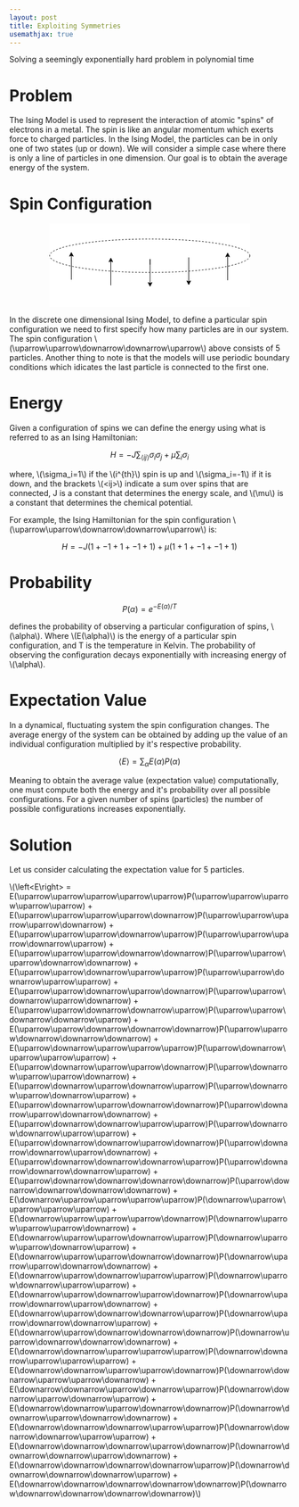 ```yaml
---
layout: post
title: Exploiting Symmetries
usemathjax: true
---
```


Solving a seemingly exponentially hard problem in polynomial time 

<h1 class = "display-6">Problem</h1>

The Ising Model is used to represent the interaction of atomic "spins" of electrons in a metal. The spin is like an angular momentum which exerts force to charged particles. In the Ising Model, the particles can be in only one of two states (up or down). We will consider a simple case where there is only a line of particles in one dimension.
Our goal is to obtain the average energy of the system.

<h1 class = "display-6">Spin Configuration</h1>

<svg xmlns="http://www.w3.org/2000/svg" xmlns:xlink="http://www.w3.org/1999/xlink" version="1.1" width="361px" height="150px" viewBox="-0.5 -0.5 361 95" style="background-color: rgb(255, 255, 255); display: block; margin: auto;"><defs/><g><ellipse cx="180" cy="30" rx="180" ry="30" fill="rgb(255, 255, 255)" stroke="rgb(0, 0, 0)" stroke-dasharray="3 3" pointer-events="all"/><path d="M 39 73 L 39 29.37" fill="none" stroke="rgb(0, 0, 0)" stroke-miterlimit="10" pointer-events="stroke"/><path d="M 39 24.12 L 42.5 31.12 L 39 29.37 L 35.5 31.12 Z" fill="rgb(0, 0, 0)" stroke="rgb(0, 0, 0)" stroke-miterlimit="10" pointer-events="all"/><path d="M 110 83 L 110 39.37" fill="none" stroke="rgb(0, 0, 0)" stroke-miterlimit="10" pointer-events="stroke"/><path d="M 110 34.12 L 113.5 41.12 L 110 39.37 L 106.5 41.12 Z" fill="rgb(0, 0, 0)" stroke="rgb(0, 0, 0)" stroke-miterlimit="10" pointer-events="all"/><path d="M 180.5 46 L 180.5 36 L 180.5 79.63" fill="none" stroke="rgb(0, 0, 0)" stroke-miterlimit="10" pointer-events="stroke"/><path d="M 180.5 84.88 L 177 77.88 L 180.5 79.63 L 184 77.88 Z" fill="rgb(0, 0, 0)" stroke="rgb(0, 0, 0)" stroke-miterlimit="10" pointer-events="all"/><path d="M 250 43 L 250 33 L 250 76.63" fill="none" stroke="rgb(0, 0, 0)" stroke-miterlimit="10" pointer-events="stroke"/><path d="M 250 81.88 L 246.5 74.88 L 250 76.63 L 253.5 74.88 Z" fill="rgb(0, 0, 0)" stroke="rgb(0, 0, 0)" stroke-miterlimit="10" pointer-events="all"/><path d="M 320 74 L 320 30.37" fill="none" stroke="rgb(0, 0, 0)" stroke-miterlimit="10" pointer-events="stroke"/><path d="M 320 25.12 L 323.5 32.12 L 320 30.37 L 316.5 32.12 Z" fill="rgb(0, 0, 0)" stroke="rgb(0, 0, 0)" stroke-miterlimit="10" pointer-events="all"/></g></svg>

In the discrete one dimensional Ising Model, to define a particular spin configuration we need to first specify how many particles are in our system. The spin configuration \\(\uparrow\uparrow\downarrow\downarrow\uparrow\\) above consists of 5 particles. Another thing to note is that the models will use periodic boundary conditions which idicates the last particle is connected to the first one.

<h1 class = "display-6">Energy</h1>

Given a configuration of spins we can define the energy using what is referred to as an Ising Hamiltonian:

$$H = -J\sum_{\left<ij\right>} \sigma_i\sigma_j + \mu\sum_i\sigma_i$$


where, \\(\sigma_i=1\\) if the \\(i^{th}\\) spin is up and \\(\sigma_i=-1\\) if it is down, and the brackets \\(\<ij\>\\) indicate a sum over spins that are connected, J is a constant that determines the energy scale, and \\(\mu\\) is a constant that determines the chemical potential.

For example, the Ising Hamiltonian for the spin configuration \\(\uparrow\uparrow\downarrow\downarrow\uparrow\\) is:

$$H = -J(1 + -1 + 1 + -1 + 1) + \mu(1 + 1 + -1 + -1 + 1) $$

<h1 class = "display-6">Probability</h1>

$$P(\alpha) = e^{-E(\alpha)/T}$$

defines the probability of observing a particular configuration of spins, \\(\alpha\\). Where \\(E(\alpha)\\) is the energy of a particular spin configuration, and T is the temperature in Kelvin. The probability of observing the configuration decays exponentially with increasing energy of \\(\alpha\\).

<h1 class = "display-6">Expectation Value</h1>

In a dynamical, fluctuating system the spin configuration changes. The average energy of the system can be obtained by adding up the value of an individual configuration multiplied by it's respective probability. 

$$\left<E\right> = \sum_\alpha E(\alpha)P(\alpha)$$

Meaning to obtain the average value (expectation value) computationally, one must compute both the energy and it's probability over all possible configurations. For a given number of spins (particles) the number of possible configurations increases exponentially.

<h1 class = "display-6">Solution</h1>

Let us consider calculating the expectation value for 5 particles.

\\(\left<E\right> = E(\uparrow\uparrow\uparrow\uparrow\uparrow)P(\uparrow\uparrow\uparrow\uparrow\uparrow) + E(\uparrow\uparrow\uparrow\uparrow\downarrow)P(\uparrow\uparrow\uparrow\uparrow\downarrow) + E(\uparrow\uparrow\uparrow\downarrow\uparrow)P(\uparrow\uparrow\uparrow\downarrow\uparrow) + E(\uparrow\uparrow\uparrow\downarrow\downarrow)P(\uparrow\uparrow\uparrow\downarrow\downarrow) + E(\uparrow\uparrow\downarrow\uparrow\uparrow)P(\uparrow\uparrow\downarrow\uparrow\uparrow) + E(\uparrow\uparrow\downarrow\uparrow\downarrow)P(\uparrow\uparrow\downarrow\uparrow\downarrow) + E(\uparrow\uparrow\downarrow\downarrow\uparrow)P(\uparrow\uparrow\downarrow\downarrow\uparrow) + E(\uparrow\uparrow\downarrow\downarrow\downarrow)P(\uparrow\uparrow\downarrow\downarrow\downarrow) + E(\uparrow\downarrow\uparrow\uparrow\uparrow)P(\uparrow\downarrow\uparrow\uparrow\uparrow) + E(\uparrow\downarrow\uparrow\uparrow\downarrow)P(\uparrow\downarrow\uparrow\uparrow\downarrow) + E(\uparrow\downarrow\uparrow\downarrow\uparrow)P(\uparrow\downarrow\uparrow\downarrow\uparrow) + E(\uparrow\downarrow\uparrow\downarrow\downarrow)P(\uparrow\downarrow\uparrow\downarrow\downarrow) + E(\uparrow\downarrow\downarrow\uparrow\uparrow)P(\uparrow\downarrow\downarrow\uparrow\uparrow) + E(\uparrow\downarrow\downarrow\uparrow\downarrow)P(\uparrow\downarrow\downarrow\uparrow\downarrow) + E(\uparrow\downarrow\downarrow\downarrow\uparrow)P(\uparrow\downarrow\downarrow\downarrow\uparrow) + E(\uparrow\downarrow\downarrow\downarrow\downarrow)P(\uparrow\downarrow\downarrow\downarrow\downarrow) + E(\downarrow\uparrow\uparrow\uparrow\uparrow)P(\downarrow\uparrow\uparrow\uparrow\uparrow) + E(\downarrow\uparrow\uparrow\uparrow\downarrow)P(\downarrow\uparrow\uparrow\uparrow\downarrow) + E(\downarrow\uparrow\uparrow\downarrow\uparrow)P(\downarrow\uparrow\uparrow\downarrow\uparrow) + E(\downarrow\uparrow\uparrow\downarrow\downarrow)P(\downarrow\uparrow\uparrow\downarrow\downarrow) + E(\downarrow\uparrow\downarrow\uparrow\uparrow)P(\downarrow\uparrow\downarrow\uparrow\uparrow) + E(\downarrow\uparrow\downarrow\uparrow\downarrow)P(\downarrow\uparrow\downarrow\uparrow\downarrow) + E(\downarrow\uparrow\downarrow\downarrow\uparrow)P(\downarrow\uparrow\downarrow\downarrow\uparrow) + E(\downarrow\uparrow\downarrow\downarrow\downarrow)P(\downarrow\uparrow\downarrow\downarrow\downarrow) + E(\downarrow\downarrow\uparrow\uparrow\uparrow)P(\downarrow\downarrow\uparrow\uparrow\uparrow) + E(\downarrow\downarrow\uparrow\uparrow\downarrow)P(\downarrow\downarrow\uparrow\uparrow\downarrow) + E(\downarrow\downarrow\uparrow\downarrow\uparrow)P(\downarrow\downarrow\uparrow\downarrow\uparrow) + E(\downarrow\downarrow\uparrow\downarrow\downarrow)P(\downarrow\downarrow\uparrow\downarrow\downarrow) + E(\downarrow\downarrow\downarrow\uparrow\uparrow)P(\downarrow\downarrow\downarrow\uparrow\uparrow) + E(\downarrow\downarrow\downarrow\uparrow\downarrow)P(\downarrow\downarrow\downarrow\uparrow\downarrow) + E(\downarrow\downarrow\downarrow\downarrow\uparrow)P(\downarrow\downarrow\downarrow\downarrow\uparrow) + E(\downarrow\downarrow\downarrow\downarrow\downarrow)P(\downarrow\downarrow\downarrow\downarrow\downarrow)\\)

